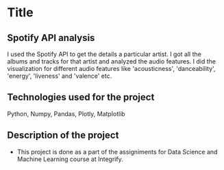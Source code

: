 # Title
## Spotify API analysis
I used the Spotify API to get the details a particular artist. I got all the albums and tracks for that artist and analyzed the audio features. I did the visualization for different audio features like 'acousticness', 'danceability', 'energy', 'liveness' and 'valence' etc.
## Technologies used for the project
 Python, Numpy, Pandas, Plotly, Matplotlib
## Description of the project
* This project is done as a part of the assigniments for Data Science and Machine Learning course at Integrify.